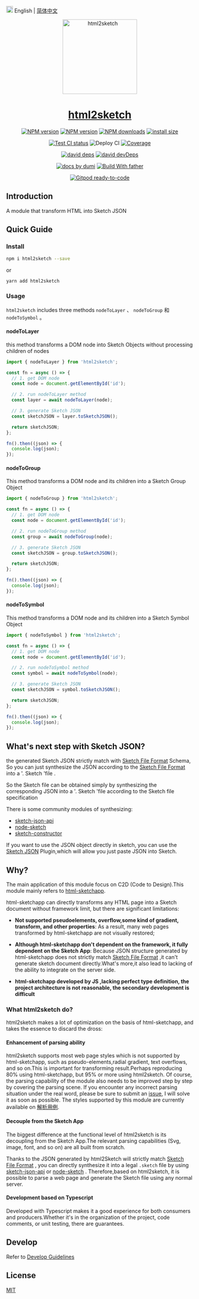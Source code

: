 <img src="https://gw.alipayobjects.com/zos/antfincdn/R8sN%24GNdh6/language.svg" width="18"> English | [简体中文](./README.zh-CN.md)

<p align="center">
  <a href="https://github.com/ant-design/html2sketch">
   <img src="https://gw.alipayobjects.com/zos/antfincdn/9qm%24x99yzk/Logo.png" height="200" width="200" alt="html2sketch"/>
  </a>
</p>

<h1 align="center"><a href="https://ant-design.github.io/html2sketch/">html2sketch</a></h1>

<div align="center">

[![NPM version][npm-image]][npm-url] [![NPM version][npm-next-image]][npm-url] [![NPM downloads][download-image]][download-url] [![install size][npm-size]][npm-size-url]

[![Test CI status][test-ci]][test-ci-url] ![Deploy CI][deploy-ci] [![Coverage][coverage]][codecov-url]

[![david deps][david-image]][david-url] [![david devDeps][david-dev-image]][david-dev-url]

[![ docs by dumi][dumi-url]](https://d.umijs.org/) [![Build With father][father-url]](https://github.com/umijs/father/)

[![Gitpod ready-to-code][gitpod-badge]][gitpod-url]

<!-- gitpod url -->

[gitpod-badge]: https://img.shields.io/badge/Gitpod-ready--to--code-blue?logo=gitpod
[gitpod-url]: https://gitpod.io/#https://github.com/ant-design/html2sketch

<!-- umi url -->

[dumi-url]: https://img.shields.io/badge/docs%20by-dumi-blue
[father-url]: https://img.shields.io/badge/build%20with-father-028fe4.svg

<!-- npm url -->

[npm-image]: http://img.shields.io/npm/v/html2sketch.svg?style=flat-square&color=deepgreen&label=latest
[npm-next-image]: https://img.shields.io/npm/v/html2sketch/next?label=next&style=flat-square
[npm-url]: http://npmjs.org/package/html2sketch
[npm-size]: https://img.shields.io/bundlephobia/minzip/html2sketch?color=deepgreen&label=gizpped%20size&style=flat-square
[npm-size-url]: https://packagephobia.com/result?p=html2sketch

<!-- coverage -->

[coverage]: https://codecov.io/gh/ant-design/html2sketch/branch/master/graph/badge.svg
[codecov-url]: https://codecov.io/gh/ant-design/html2sketch/branch/master

<!-- Github CI -->

[test-ci]: https://github.com/ant-design/html2sketch/workflows/Test%20CI/badge.svg
[deploy-ci]: https://github.com/ant-design/html2sketch/workflows/Deploy%20CI/badge.svg
[test-ci-url]: https://github.com/ant-design/html2sketch/actions?query=workflow%3ATest%20CI
[deploy-ci-ci]: https://github.com/ant-design/html2sketch/actions?query=workflow%3ADeploy%20CI
[david-image]: https://img.shields.io/david/ant-design/html2sketch?style=flat-square
[david-dev-url]: https://david-dm.org/ant-design/html2sketch?type=dev
[david-dev-image]: https://img.shields.io/david/dev/ant-design/html2sketch?style=flat-square
[david-url]: https://david-dm.org/ant-design/html2sketch
[download-image]: https://img.shields.io/npm/dm/html2sketch.svg?style=flat-square
[download-url]: https://npmjs.org/package/html2sketch

</div>

## Introduction

A module that transform HTML into Sketch JSON

## Quick Guide

### Install

```bash
npm i html2sketch --save
```

or

```
yarn add html2sketch
```

### Usage

`html2sketch` includes three methods `nodeToLayer` 、 `nodeToGroup` 和 `nodeToSymbol` 。

#### nodeToLayer

this method transforms a DOM node into Sketch Objects without processing children of nodes

```js
import { nodeToLayer } from 'html2sketch';

const fn = async () => {
  // 1. get DOM node
  const node = document.getElementById('id');

  // 2. run nodeToLayer method
  const layer = await nodeToLayer(node);

  // 3. generate Sketch JSON
  const sketchJSON = layer.toSketchJSON();

  return sketchJSON;
};

fn().then((json) => {
  console.log(json);
});
```

#### nodeToGroup

This method transforms a DOM node and its children into a Sketch Group Object

```js
import { nodeToGroup } from 'html2sketch';

const fn = async () => {
  // 1. get DOM node
  const node = document.getElementById('id');

  // 2. run nodeToGroup method
  const group = await nodeToGroup(node);

  // 3. generate Sketch JSON
  const sketchJSON = group.toSketchJSON();

  return sketchJSON;
};

fn().then((json) => {
  console.log(json);
});
```

#### nodeToSymbol

This method transforms a DOM node and its children into a Sketch Symbol Object

```js
import { nodeToSymbol } from 'html2sketch';

const fn = async () => {
  // 1. get DOM node
  const node = document.getElementById('id');

  // 2. run nodeToSymbol method
  const symbol = await nodeToSymbol(node);

  // 3. generate Sketch JSON
  const sketchJSON = symbol.toSketchJSON();

  return sketchJSON;
};

fn().then((json) => {
  console.log(json);
});
```

## What's next step with Sketch JSON?

the generated Sketch JSON strictly match with [Sketch File Format](https://developer.sketch.com/file-format/) Schema, So you can just synthesize the JSON according to the [Sketch File Format](https://developer.sketch.com/file-format/) into a '. Sketch 'file .

So the Sketch file can be obtained simply by synthesizing the corresponding JSON into a '. Sketch 'file according to the Sketch file specification

There is some community modules of synthesizing:

- [sketch-json-api](https://github.com/ant-design/sketch-json-api)
- [node-sketch](https://github.com/oscarotero/node-sketch)
- [sketch-constructor](https://github.com/amzn/sketch-constructor)

If you want to use the JSON object directly in sketch, you can use the [Sketch JSON](https://github.com/arvinxx/sketch-json) Plugin,which will allow you just paste JSON into Sketch.

## Why?

The main application of this module focus on C2D (Code to Design).This module mainly refers to [html-sketchapp](https://github.com/html-sketchapp/html-sketchapp).

html-sketchapp can directly transforms any HTML page into a Sketch document without framework limit, but there are significant limitations:

- **Not supported pseudoelements, overflow,some kind of gradient, transform, and other properties**: As a result, many web pages transformed by html-sketchapp are not visually restored;

- **Although html-sketchapp don't dependent on the framework, it fully dependent on the Sketch App**: Because JSON structure generated by html-sketchapp does not strictly match [Sketch File Format](https://developer.sketch.com/file-format/) ,it can't generate sketch document directly.What's more,it also lead to lacking of the ability to integrate on the server side.

- **html-sketchapp developed by JS ,lacking perfect type definition, the project architecture is not reasonable, the secondary development is difficult**

### What html2sketch do?

html2sketch makes a lot of optimization on the basis of html-sketchapp, and takes the essence to discard the dross:

#### Enhancement of parsing ability

html2sketch supports most web page styles which is not supported by html-sketchapp, such as pseudo-elements,radial gradient, text overflows, and so on.This is important for transforming result.Perhaps reproducing 80% using html-sketchapp, but 95% or more using html2sketch. Of course, the parsing capability of the module also needs to be improved step by step by covering the parsing scene. If you encounter any incorrect parsing situation under the real word, please be sure to submit an [issue](https://github.com/ant-design/html2sketch/issues), I will solve it as soon as possible. The styles supported by this module are currently available on [解析用例](https://ant-design.github.io/html2sketch/e2e).

#### Decouple from the Sketch App

The biggest difference at the functional level of html2sketch is its decoupling from the Sketch App.The relevant parsing capabilities (Svg, image, font, and so on) are all built from scratch.

Thanks to the JSON generated by html2Sketch will strictly match [Sketch File Format](https://developer.sketch.com/file-format/) , you can directly synthesize it into a legal `.sketch` file by using [sketch-json-api](https://github.com/ant-design/sketch-json-api) or [node-sketch](https://github.com/oscarotero/node-sketch) . Therefore,based on html2sketch, it is possible to parse a web page and generate the Sketch file using any normal server.

#### Development based on Typescript

Developed with Typescript makes it a good experience for both consumers and producers.Whether it's in the organization of the project, code comments, or unit testing, there are guarantees.

## Develop

Refer to [Develop Guidelines](https://github.com/ant-design/html2sketch/guide)

## License

[MIT](./LICENSE)
